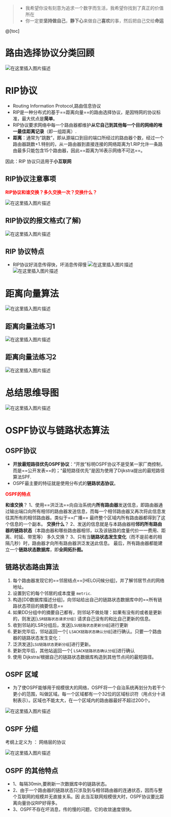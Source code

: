 ﻿> - 我希望你没有刻意为追求一个数字而生活，我希望你找到了真正的价值所在
> - 你一定要**坚持做自己**，**静下心**来做自己**喜欢**的事，然后把自己交给**命运**

@[toc]
# 路由选择协议分类回顾
![在这里插入图片描述](https://img-blog.csdnimg.cn/312014b9f73b41959c5b09d0d9c1129a.png?x-oss-process=image/watermark,type_ZmFuZ3poZW5naGVpdGk,shadow_10,text_aHR0cHM6Ly9ibG9nLmNzZG4ubmV0L1F1YW50dW1Zb3U=,size_16,color_FFFFFF,t_70)
# RIP协议 
- Routing Information Protocol,路由信息协议
- RIP是一种分布式的基于==距离向量==的路由选择协议，是因特网的协议标准，最大优点是**简单**。
- RIP协议要求网络中每一个路由器都维护**从它自己到其他每一个目的网络的唯一最佳距离记录**（即一组距离）.
- **距离**：通常为“跳数”，即从源端口到目的端口所经过的路由器个数，经过一个路由器跳数+1.特别的，从一路由器到直接连接的网络距离为1.RIP允许一条路由最多只能包含15个路由器，因此==距离为16表示网络不可达==。

因此：RIP 协议只适用于**小互联网**

##  RIP协议注意事项
<font color=red >**RIP协议和谁交换？多久交换一次？交换什么？**</font>

![在这里插入图片描述](https://img-blog.csdnimg.cn/3295f2a6cc47436e83ec451c5f561d0d.png?x-oss-process=image/watermark,type_ZmFuZ3poZW5naGVpdGk,shadow_10,text_aHR0cHM6Ly9ibG9nLmNzZG4ubmV0L1F1YW50dW1Zb3U=,size_16,color_FFFFFF,t_70)
## RIP协议的报文格式(了解)
![在这里插入图片描述](https://img-blog.csdnimg.cn/7c437f1a86d948a4878a7d3576078241.png?x-oss-process=image/watermark,type_ZmFuZ3poZW5naGVpdGk,shadow_10,text_aHR0cHM6Ly9ibG9nLmNzZG4ubmV0L1F1YW50dW1Zb3U=,size_16,color_FFFFFF,t_70)
## RIP 协议特点
- RIP协议好消息传得快，坏消息传得慢
![在这里插入图片描述](https://img-blog.csdnimg.cn/db0781fc11bb4f6fbbdbdf4edb055e27.png?x-oss-process=image/watermark,type_ZmFuZ3poZW5naGVpdGk,shadow_10,text_aHR0cHM6Ly9ibG9nLmNzZG4ubmV0L1F1YW50dW1Zb3U=,size_16,color_FFFFFF,t_70)
![在这里插入图片描述](https://img-blog.csdnimg.cn/43a7add0b7fe465d82bc4aa52be55763.png?x-oss-process=image/watermark,type_ZmFuZ3poZW5naGVpdGk,shadow_10,text_aHR0cHM6Ly9ibG9nLmNzZG4ubmV0L1F1YW50dW1Zb3U=,size_16,color_FFFFFF,t_70)


# 距离向量算法
![在这里插入图片描述](https://img-blog.csdnimg.cn/a94e88804b564971bbde141f43da70b3.png?x-oss-process=image/watermark,type_ZmFuZ3poZW5naGVpdGk,shadow_10,text_aHR0cHM6Ly9ibG9nLmNzZG4ubmV0L1F1YW50dW1Zb3U=,size_16,color_FFFFFF,t_70)

## 距离向量法练习1
![在这里插入图片描述](https://img-blog.csdnimg.cn/62c41c6f09154497b4212a2ee85a3e84.png?x-oss-process=image/watermark,type_ZmFuZ3poZW5naGVpdGk,shadow_10,text_aHR0cHM6Ly9ibG9nLmNzZG4ubmV0L1F1YW50dW1Zb3U=,size_16,color_FFFFFF,t_70)
## 距离向量法练习2
![在这里插入图片描述](https://img-blog.csdnimg.cn/a8ae9a2e31b34cd1a558ab1fe463a700.png?x-oss-process=image/watermark,type_ZmFuZ3poZW5naGVpdGk,shadow_10,text_aHR0cHM6Ly9ibG9nLmNzZG4ubmV0L1F1YW50dW1Zb3U=,size_16,color_FFFFFF,t_70)
# 总结思维导图
![在这里插入图片描述](https://img-blog.csdnimg.cn/0e9b66b57c5845be9d6c353011c8eb25.png?x-oss-process=image/watermark,type_ZmFuZ3poZW5naGVpdGk,shadow_10,text_aHR0cHM6Ly9ibG9nLmNzZG4ubmV0L1F1YW50dW1Zb3U=,size_16,color_FFFFFF,t_70)
# OSPF协议与链路状态算法
## OSPF协议
- **开放最短路径优先OSPF协议**：“开放”标明OSPF协议不是受某一家厂商控制，而是==公开发表==的；“最短路径优先”是因为使用了Dijkstra提出的最短路径算法SPF.
- OSPF最主要的特征就是使用分布式的**链路状态协议**。

<font color=red>**OSPF的特点**</font>

**和谁交换**？
1、使用==洪泛法==向自治系统内**所有路由器**发送信息，即路由器通过输出端口向所有相邻的路由器发送信息，而每一个相邻路由器又再次将此信息发往其所有的相邻路由器。类似于==广播==
最终整个区域内所有路由器都得到了这个信息的一个副本。
**交换什么**？
2、发送的信息就是与本路由器相**邻的所有路由器的链路状态**（本路由器和哪些路由器相邻，以及该链路的度量代价一一费用、距离、时延、带宽等）
多久交换？
3、只有当**链路状态发生变化**（而不是前者的相隔几秒）时，路由器才向所有路由器洪泛发送此信息。
最后，所有路由器都能建立一个**链路状态数据库**，即**全网拓扑图。**

## 链路状态路由算法

 1. 每个路由器发现它的==邻居结点==[HELO问候分组]，并了解邻居节点的网络地址。
 2. 设置到它的每个邻居的成本度量 `metric`.
 3. 构造[DD数据库描述分组]，向邻站给出自己的链路状态数据库中的==所有链路状态项目的摘要信息==
 4. 如果DD分组中的摘要自己都有，则邻站不做处理：如果有没有的或者是更新的，则发送[`LSR链路状态请求分组]` 请求自己没有的和比自己更新的信息。
 5. 收到邻站的LSR分组后，发送[`LSU链路状态更新分组`]进行更新
 6. 更新完毕后，邻站返回一个[ `LSACK链路状态确认分组`]进行确认。只要一个路由器的链路状态发生变化：
 7. 泛洪发送[`LSU链路状态更新分组`]进行更新。
 8. 更新完毕后，其他站返回一个[ `LSACK链路状态确认分组`]进行确认
 9. 使用 Dijkstra/根据自己的链路状态数据库构造到其他节点间的最短路径。

## OSPF  区域
- 为了使OSPF能够用于规模很大的网络，OSPF将一个自治系统再划分为若干个更小的范围，叫做区域。每一个区域都有一个32位的区域标识符（用点分十进制表示）。区域也不能太大，在一个区域内的路由器最好不超过200个。


![在这里插入图片描述](https://img-blog.csdnimg.cn/0eca5508b56141dfa533655e90851cf3.png?x-oss-process=image/watermark,type_ZmFuZ3poZW5naGVpdGk,shadow_10,text_aHR0cHM6Ly9ibG9nLmNzZG4ubmV0L1F1YW50dW1Zb3U=,size_16,color_FFFFFF,t_70)

## OSPF 分组
考纲上定义为 ： 网络层的协议

![在这里插入图片描述](https://img-blog.csdnimg.cn/bd2a92d78de74f5fa8df2652fac7afb3.png?x-oss-process=image/watermark,type_ZmFuZ3poZW5naGVpdGk,shadow_10,text_aHR0cHM6Ly9ibG9nLmNzZG4ubmV0L1F1YW50dW1Zb3U=,size_16,color_FFFFFF,t_70)
## OSPF 的其他特点
- 1、每隔30min,要刷新一次数据库中的链路状态。
- 2、由于一个路由器的链路状态只涉及到与相邻路由器的连通状态，因而与整个互联网的规模并无直接关系。因
此当互联网规模很大时，OSPF协议要比距离向量协议RIP好得多。
- 3、OSPF不存在坏消息，传的慢的问题，它的收敛速度很快。
